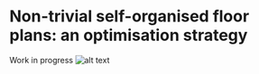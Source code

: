 # Non-trivial self-organised floor plans: an optimisation strategy
Work in progress
![alt text](http://url/to/img.png)
